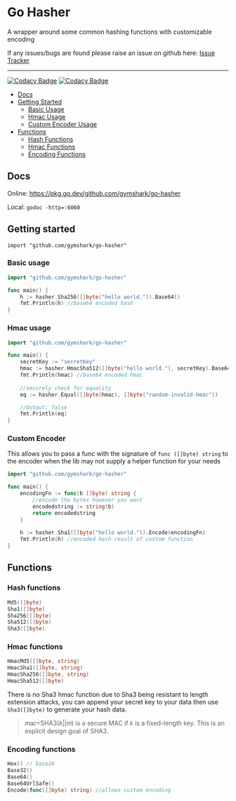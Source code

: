# Go Hasher
A wrapper around some common hashing functions with customizable encoding

If any issues/bugs are found please raise an issue on github here: [Issue Tracker](https://github.com/gymshark/go-hasher/issues)

---
[![Codacy Badge](https://app.codacy.com/project/badge/Grade/3b11a652b77e440da627d4bdcffafac1)](https://www.codacy.com/gh/gymshark/go-hasher/dashboard?utm_source=github.com&amp;utm_medium=referral&amp;utm_content=gymshark/go-hasher&amp;utm_campaign=Badge_Grade)
[![Codacy Badge](https://app.codacy.com/project/badge/Coverage/3b11a652b77e440da627d4bdcffafac1)](https://www.codacy.com/gh/gymshark/go-hasher/dashboard?utm_source=github.com&amp;utm_medium=referral&amp;utm_content=gymshark/go-hasher&amp;utm_campaign=Badge_Coverage)

- [Docs](#docs)
- [Getting Started](#getting-started)
  - [Basic Usage](#basic-usage)
  - [Hmac Usage](#hmac-usage)
  - [Custom Encoder Usage](#custom-encoder)
- [Functions](#functions)
  - [Hash Functions](#hash-functions)
  - [Hmac Functions](#hmac-functions)
  - [Encoding Functions](#encoding-functions)

## Docs
Online: https://pkg.go.dev/github.com/gymshark/go-hasher

Local: `godoc -http=:6060`

## Getting started
`import "github.com/gymshark/go-hasher"`

### Basic usage
```go
import "github.com/gymshark/go-hasher"

func main() {
    h := hasher.Sha256([]byte("hello world.")).Base64()
    fmt.Println(h) //base64 encoded hash
}
```

### Hmac usage
```go
import "github.com/gymshark/go-hasher"

func main() {
    secretKey := "secretKey"
    hmac := hasher.HmacSha512([]byte("hello world."), secretKey).Base64()
    fmt.Println(hmac) //base64 encoded hmac
    
    //securely check for equality
    eq := hasher.Equal([]byte(hmac), []byte("random-invalid-hmac"))

    //Output: false
    fmt.Println(eq)
}
```

### Custom Encoder
This allows you to pass a func with the signature of `func ([]byte) string` to the encoder when the lib may not supply a helper function for your needs

```go
import "github.com/gymshark/go-hasher"

func main() {
	encodingFn := func(b []byte) string {
        //encode the bytes however you want
        encodedstring := string(b)
        return encodedstring
    }
	
    h := hasher.Sha1([]byte("hello world.")).Encode(encodingFn)
    fmt.Println(h) //encoded hash result of custom function
}
```

## Functions
### Hash functions
```go
Md5([]byte)
Sha1([]byte)
Sha256([]byte)
Sha512([]byte)
Sha3([]byte)
```

### Hmac functions
```go
HmacMd5([]byte, string)
HmacSha1([]byte, string)
HmacSha256([]byte, string)
HmacSha512([]byte)
```

There is no Sha3 hmac function due to Sha3 being resistant to length extension attacks, you can append your secret key to your data then use `Sha3([]byte)` to generate your hash data.

> 𝑚𝑎𝑐=SHA3(𝑘||𝑚) is a secure MAC if 𝑘 is a fixed-length key. This is an explicit design goal of SHA3.

### Encoding functions
```go
Hex() // base16
Base32()
Base64()
Base64UrlSafe()
Encode(func([]byte) string) //allows custom encoding
```